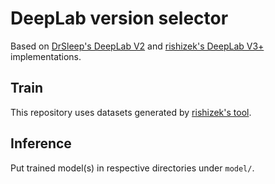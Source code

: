 DeepLab version selector
======
Based on [DrSleep's DeepLab V2](https://github.com/DrSleep/tensorflow-deeplab-resnet) and [rishizek's DeepLab V3+](https://github.com/rishizek/tensorflow-deeplab-v3-plus) implementations.

Train
------
This repository uses datasets generated by [rishizek's tool](https://github.com/rishizek/tensorflow-deeplab-v3-plus/blob/master/create_pascal_tf_record.py).

Inference
------
Put trained model(s) in respective directories under `model/`.
